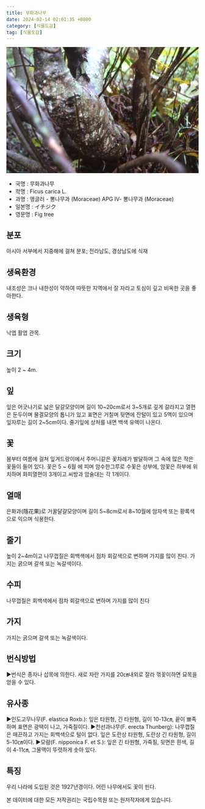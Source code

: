 ```yaml
---
title: 무화과나무
date: 2024-02-14 02:01:35 +0800
category: [식물도감]
tag: [식물도감]
---
```




![무화과나무](/assets/img/fileUpload/plants/basic/Moraceae/Ficus/11685/1_th2.JPG)
- 국명 : 무화과나무
- 학명 : Ficus carica L.
- 과명 : 앵글러 - 뽕나무과 (Moraceae) APG Ⅳ- 뽕나무과 (Moraceae)
- 일본명 : イチジク
- 영문명 : Fig tree


## 분포
아시아 서부에서 지중해에 걸쳐 분포; 전라남도, 경상남도에 식재
## 생육환경
내조성은 크나 내한성이 약하여 따뜻한 지역에서 잘 자라고 토심이 깊고 비옥한 곳을 좋아한다.
## 생육형
낙엽 활엽 관목.
## 크기
높이 2 ~ 4m. 
## 잎
잎은 어긋나기로 넓은 달걀모양이며 길이 10~20cm로서 3~5개로 깊게 갈라지고 열편은 둔두이며 물결모양의 톱니가 있고 표면은 거칠며 뒷면에 잔털이 있고 5맥이 있으며 잎자루는 길이 2~5cm이다. 줄기잎에 상처를 내면 백색 유액이 나온다.
## 꽃
봄부터 여름에 걸쳐 잎겨드랑이에서 주머니같은 꽃차례가 발달하며 그 속에 많은 작은 꽃들이 들어 있다. 꽃은 5 ~ 6월 에 피며 암수한그루로 수꽃은 상부에, 암꽃은 하부에 위치하며 화피열편이 3개이고 씨방과 암술대는 각 1개이다.
## 열매
은화과(隱花果)로 거꿀달걀모양이며 길이 5~8cm로서 8~10월에 암자색 또는 황록색으로 익으며 식용한다.
## 줄기
높이 2~4m이고 나무껍질은 회백색에서 점차 회갈색으로 변하며 가지를 많이 친다. 가지는 굵으며 갈색 또는 녹갈색이다.
## 수피
나무껍질은 회백색에서 점차 회갈색으로 변하며 가지를 많이 친다
## 가지
가지는 굵으며 갈색 또는 녹갈색이다.
## 번식방법
▶번식은 종자나 삽목에 의한다. 새로 자란 가지를 20㎝내외로 잘라 꺾꽂이하면 묘목을 얻을 수 있다.
## 유사종
▶인도고무나무(F. elastica Roxb.): 잎은 타원형, 긴 타원형, 길이 10-13㎝, 끝이 뾰족하며 표면은 광택이 나고, 가죽질이다.
▶천선과나무(F. erecta Thunberg): 나무껍질은 매끈하고 가지는 회백색으로 털이 없다. 잎은 도란상 타원형, 도란상 긴 타원형, 길이 5-10㎝이다. 
▶모람(F. nipponica F. et S.): 잎은 긴 타원형, 가죽질, 뒷면은 흰색, 길이 4-11㎝, 그물맥이 뚜렷하게 솟아 있다.
## 특징
우리 나라에 도입된 것은 1927년경이다. 어린 나무에서도 꽃이 핀다.






본 데이터에 대한 모든 저작권리는 국립수목원 또는 원저작자에게 있습니다.
